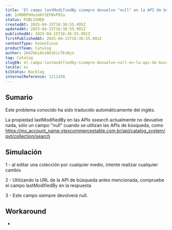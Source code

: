 ```yaml
---
title: 'El campo lastModifiedBy siempre devuelve "null" en la API de búsqueda.'
id: 1nRB8PUHuimkY1EFWvP91u
status: PUBLISHED
createdAt: 2025-04-15T16:36:55.495Z
updatedAt: 2025-04-15T16:36:55.991Z
publishedAt: 2025-04-15T16:36:55.991Z
firstPublishedAt: 2025-04-15T16:36:55.991Z
contentType: knownIssue
productTeam: Catalog
author: 2mXZkbi0oi061KicTExNjo
tag: Catalog
slugEN: el-campo-lastmodifiedby-siempre-devuelve-null-en-la-api-de-busqueda
locale: es
kiStatus: Backlog
internalReference: 1211438
---
```


## Sumario

<div class="alert alert-info">
  <p>Este problema conocido ha sido traducido automáticamente del inglés.</p>
</div>


La propiedad lastModifiedBy en las APIs ssearch actualmente no devuelve nada, sólo un campo "null" cuando se utilizan las APIs de búsqueda, como https://my_account_name.vtexcommercestable.com.br/api/catalog_system/pvt/collection/search


##

## Simulación


1 - al editar una colección por cualquier medio, intente realizar cualquier cambio

2 - Utilizando la URL de la API de búsqueda antes mencionada, compruebe el campo lastModifiedBy en la respuesta

3 - Este campo siempre devolverá null.



## Workaround


-





